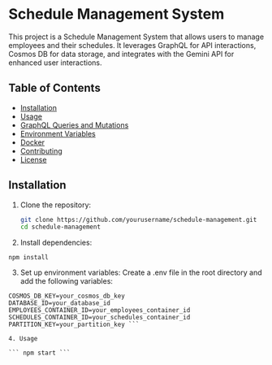 # Schedule Management System

This project is a Schedule Management System that allows users to manage employees and their schedules. It leverages GraphQL for API interactions, Cosmos DB for data storage, and integrates with the Gemini API for enhanced user interactions.

## Table of Contents

- [Installation](#installation)
- [Usage](#usage)
- [GraphQL Queries and Mutations](#graphql-queries-and-mutations)
- [Environment Variables](#environment-variables)
- [Docker](#docker)
- [Contributing](#contributing)
- [License](#license)

## Installation

1. Clone the repository:
   ```sh
   git clone https://github.com/yourusername/schedule-management.git
   cd schedule-management
   ```

2. Install dependencies:

``` npm install ```

3. Set up environment variables: Create a .env file in the root directory and add the following variables:
``` COSMOS_DB_ENDPOINT=your_cosmos_db_endpoint
COSMOS_DB_KEY=your_cosmos_db_key
DATABASE_ID=your_database_id
EMPLOYEES_CONTAINER_ID=your_employees_container_id
SCHEDULES_CONTAINER_ID=your_schedules_container_id
PARTITION_KEY=your_partition_key ```

4. Usage
   
``` npm start ```


